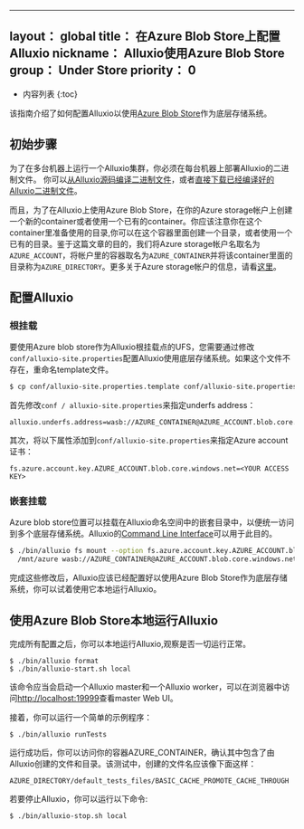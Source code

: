 
---
layout： global
title： 在Azure Blob Store上配置Alluxio
nickname： Alluxio使用Azure Blob Store
group： Under Store
priority： 0
---

* 内容列表
{:toc}

该指南介绍了如何配置Alluxio以使用[Azure Blob Store](https://azure.microsoft.com/en-in/services/storage/blobs/)作为底层存储系统。

## 初始步骤

为了在多台机器上运行一个Alluxio集群，你必须在每台机器上部署Alluxio的二进制文件。
你可以[从Alluxio源码编译二进制文件](Building-Alluxio-Master-Branch.html)，或者[直接下载已经编译好的Alluxio二进制文件](Running-Alluxio-Locally.html)。

而且，为了在Alluxio上使用Azure Blob Store，在你的Azure storage帐户上创建一个新的container或者使用一个已有的container。你应该注意你在这个container里准备使用的目录,你可以在这个容器里面创建一个目录，或者使用一个已有的目录。鉴于这篇文章的目的，我们将Azure storage帐户名取名为`AZURE_ACCOUNT`，将帐户里的容器取名为`AZURE_CONTAINER`并将该container里面的目录称为`AZURE_DIRECTORY`。更多关于Azure storage帐户的信息，请看[这里](https://docs.microsoft.com/en-us/azure/storage/storage-create-storage-account)。


## 配置Alluxio

### 根挂载

要使用Azure blob store作为Alluxio根挂载点的UFS，您需要通过修改`conf/alluxio-site.properties`配置Alluxio使用底层存储系统。如果这个文件不存在，重命名template文件。

```bash
$ cp conf/alluxio-site.properties.template conf/alluxio-site.properties
```

首先修改`conf / alluxio-site.properties`来指定underfs address：

```
alluxio.underfs.address=wasb://AZURE_CONTAINER@AZURE_ACCOUNT.blob.core.windows.net/AZURE_DIRECTORY/
```

其次，将以下属性添加到`conf/alluxio-site.properties`来指定Azure account证书：

```
fs.azure.account.key.AZURE_ACCOUNT.blob.core.windows.net=<YOUR ACCESS KEY>
```

### 嵌套挂载
 Azure blob store位置可以挂载在Alluxio命名空间中的嵌套目录中，以便统一访问到多个底层存储系统。Alluxio的[Command Line Interface](Command-Line-Interface.html)可以用于此目的。

```bash
$ ./bin/alluxio fs mount --option fs.azure.account.key.AZURE_ACCOUNT.blob.core.windows.net=<AZURE_ACCESS_KEY>\
  /mnt/azure wasb://AZURE_CONTAINER@AZURE_ACCOUNT.blob.core.windows.net/AZURE_DIRECTORY/
```

完成这些修改后，Alluxio应该已经配置好以使用Azure Blob Store作为底层存储系统，你可以试着使用它本地运行Alluxio。

## 使用Azure Blob Store本地运行Alluxio

完成所有配置之后，你可以本地运行Alluxio,观察是否一切运行正常。

```
$ ./bin/alluxio format
$ ./bin/alluxio-start.sh local
```

该命令应当会启动一个Alluxio master和一个Alluxio worker，可以在浏览器中访问[http://localhost:19999](http://localhost:19999)查看master Web UI。

接着，你可以运行一个简单的示例程序：

```
$ ./bin/alluxio runTests
```

运行成功后，你可以访问你的容器AZURE_CONTAINER，确认其中包含了由Alluxio创建的文件和目录。该测试中，创建的文件名应该像下面这样：

```
AZURE_DIRECTORY/default_tests_files/BASIC_CACHE_PROMOTE_CACHE_THROUGH
```

若要停止Alluxio，你可以运行以下命令:

```
$ ./bin/alluxio-stop.sh local
```
